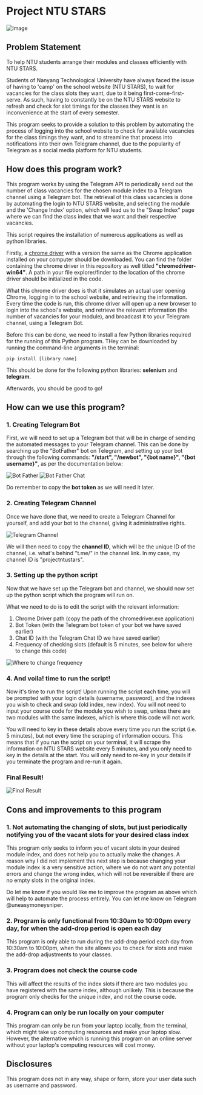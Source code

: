 
# Project NTU STARS

![image](https://www.ntu.edu.sg/images/default-source/from-figma/ntu-placeholder-d.jpg?sfvrsn=d4050a9e_2)

## Problem Statement
To help NTU students arrange their modules and classes efficiently with NTU STARS.

Students of Nanyang Technological University have always faced the issue of having to 'camp' on the school website (NTU STARS), to wait for vacancies for the class slots they want, due to it being first-come-first-serve. As such, having to constantly be on the NTU STARS website to refresh and check for slot timings for the classes they want is an inconvenience at the start of every semester.

This program seeks to provide a solution to this problem by automating the process of logging into the school website to check for available vacancies for the class timings they want, and to streamline that process into notifications into their own Telegram channel, due to the popularity of Telegram as a social media platform for NTU students.

## How does this program work?

This program works by using the Telegram API to periodically send out the number of class vacancies for the chosen module index to a Telegram channel using a Telegram bot. The retrieval of this class vacancies is done by automating the login to NTU STARS website, and selecting the module and the 'Change Index' option, which will lead us to the "Swap Index" page where we can find the class index that we want and their respective vacancies.

This script requires the installation of numerous applications as well as python libraries.

Firstly, a [chrome driver](https://googlechromelabs.github.io/chrome-for-testing/#stable) with a version the same as the Chrome application installed on your computer should be downloaded. You can find the folder containing the chrome driver in this repository as well titled **"chromedriver-win64"**. A path in your file explorer/finder to the location of the chrome driver should be initialized in the code.

What this chrome driver does is that it simulates an actual user opening Chrome, logging in to the school website, and retrieving the information. Every time the code is run, this chrome driver will open up a new browser to login into the school's website, and retrieve the relevant information (the number of vacancies for your module), and broadcast it to your Telegram channel, using a Telegram Bot. 

Before this can be done, we need to install a few Python libraries required for the running of this Python program. THey can be downloaded by running the command-line arguments in the terminal:

`pip install [library name]`

This should be done for the following python libraries: **selenium** and **telegram**.

Afterwards, you should be good to go!

## How can we use this program?

### 1. Creating Telegram Bot
First, we will need to set up a Telegram bot that will be in charge of sending the automated messages to your Telegram channel. This can be done by searching up the "BotFather" bot on Telegram, and setting up your bot through the following commands: **"/start", "/newbot", "{bot name}", "{bot username}"**, as per the documentation below:

![Bot Father](botfather.png) ![Bot Father Chat](botfatherchat.png)

Do remember to copy the **bot token** as we will need it later.

### 2. Creating Telegram Channel

Once we have done that, we need to create a Telegram Channel for yourself, and add your bot to the channel, giving it administrative rights.

![Telegram Channel](telegramchannel.png)

We will then need to copy the **channel ID**, which will be the unique ID of the channel, i.e. what's behind "t.me/" in the channel link. In my case, my channel ID is "projectntustars".

### 3. Setting up the python script

Now that we have set up the Telegram bot and channel, we should now set up the python script which the program will run on.

What we need to do is to edit the script with the relevant information:
1. Chrome Driver path (copy the path of the chromedriver.exe application)
2. Bot Token (with the Telegram bot token of your bot we have saved earlier)
3. Chat ID (with the Telegram Chat ID we have saved earlier)
4. Frequency of checking slots (default is 5 minutes, see below for where to change this code)

![Where to change frequency](frequencyofchecking.png)

### 4. And voila! time to run the script!

Now it's time to run the script! Upon running the script each time, you will be prompted with your login details (username, password), and the indexes you wish to check and swap (old index, new index). You will not need to input your course code for the module you wish to swap, unless there are two modules with the same indexes, which is where this code will not work.

You will need to key in these details above every time you run the script (i.e. 5 minutes), but not every time the scraping of information occurs. This means that if you run the script on your terminal, it will scrape the information on NTU STARS website every 5 minutes, and you only need to key in the details at the start. You will only need to re-key in your details if you terminate the program and re-run it again.

### Final Result!
![Final Result](final-result.png)

## Cons and improvements to this program

### 1. Not automating the changing of slots, but just periodically notifying you of the vacant slots for your desired class index
This program only seeks to inform you of vacant slots in your desired module index, and does not help you to actually make the changes. A reason why I did not implement this next step is because changing your module index is a very sensitive action, where we do not want any potential errors and change the wrong index, which will not be reversible if there are no empty slots in the original index.

Do let me know if you would like me to improve the program as above which will help to automate the process entirely. You can let me know on Telegram @uneasymoneysniper.

### 2. Program is only functional from 10:30am to 10:00pm every day, for when the add-drop period is open each day
This program is only able to run during the add-drop period each day from 10:30am to 10:00pm, when the site allows you to check for slots and make the add-drop adjustments to your classes.

### 3. Program does not check the course code
This will affect the results of the index slots if there are two modules you have registered with the same index, although unlikely. This is because the program only checks for the unique index, and not the course code.

### 4. Program can only be run locally on your computer
This program can only be run from your laptop locally, from the terminal, which might take up computing resources and make your laptop slow. However, the alternative which is running this program on an online server without your laptop's computing resources will cost money.

## Disclosures
This program does not in any way, shape or form, store your user data such as username and password.
